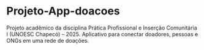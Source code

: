 # Projeto-App-doacoes
Projeto acadêmico da disciplina Prática Profissional e Inserção Comunitária I (UNOESC Chapecó) – 2025. Aplicativo para conectar doadores, pessoas e ONGs em uma rede de doações.
